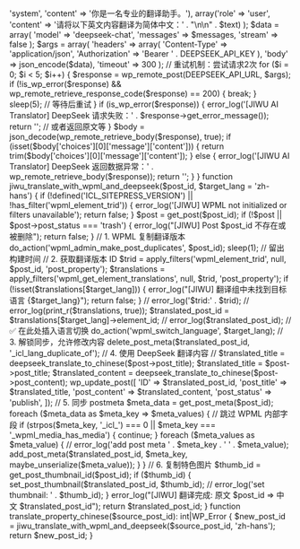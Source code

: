 <?php

if (!defined('DEEPSEEK_API_KEY')) {
    error_log('[JIWU] DeepSeek API KEY 未定义');
    return;
}

$api_key = DEEPSEEK_API_KEY;

if (!defined('DEEPSEEK_API_URL')) {
    error_log('[JIWU] DeepSeek API URL 未定义');
    return;
}

$api_key = DEEPSEEK_API_URL;


function deepseek_translate_to_chinese($text): string
{
    // 准备API请求参数
    $messages = array(
        array('role' => 'system', 'content' => '你是一名专业的翻译助手。'),
        array('role' => 'user', 'content' => '请将以下英文内容翻译为简体中文：' . "\n\n" . $text)
    );
    $data = array(
        'model' => 'deepseek-chat',
        'messages' => $messages,
        'stream' => false
    );
    $args = array(
        'headers' => array(
            'Content-Type' => 'application/json',
            'Authorization' => 'Bearer ' . DEEPSEEK_API_KEY
        ),
        'body' => json_encode($data),
        'timeout' => 300
    );

    // 重试机制：尝试请求2次
    for ($i = 0; $i < 5; $i++) {
        $response = wp_remote_post(DEEPSEEK_API_URL, $args);
        if (!is_wp_error($response) && wp_remote_retrieve_response_code($response) == 200) {
            break;
        }
        sleep(5); // 等待后重试
    }
    if (is_wp_error($response)) {
        error_log('[JIWU AI Translator] DeepSeek 请求失败：' . $response->get_error_message());
        return ''; // 或者返回原文等
    }

    $body = json_decode(wp_remote_retrieve_body($response), true);
    if (isset($body['choices'][0]['message']['content'])) {
        return trim($body['choices'][0]['message']['content']);
    } else {
        error_log('[JIWU AI Translator] DeepSeek 返回数据异常：' . wp_remote_retrieve_body($response));
        return '';
    }
}

function jiwu_translate_with_wpml_and_deepseek($post_id, $target_lang = 'zh-hans') {
    if (!defined('ICL_SITEPRESS_VERSION') || !has_filter('wpml_element_trid')) {
        error_log('[JIWU] WPML not initialized or filters unavailable');
        return false;
    }

    $post = get_post($post_id);
    if (!$post || $post->post_status === 'trash') {
        error_log("[JIWU] Post $post_id 不存在或被删除");
        return false;
    }

    // 1. WPML 复制翻译版本
    do_action('wpml_admin_make_post_duplicates', $post_id);
    sleep(1); // 留出构建时间

    // 2. 获取翻译版本 ID
    $trid = apply_filters('wpml_element_trid', null, $post_id, 'post_property');
    $translations = apply_filters('wpml_get_element_translations', null, $trid, 'post_property');

    if (!isset($translations[$target_lang])) {
        error_log("[JIWU] 翻译组中未找到目标语言 {$target_lang}");
        return false;
    }

//    error_log('$trid:' . $trid);
//    error_log(print_r($translations, true));

    $translated_post_id = $translations[$target_lang]->element_id;

//    error_log($translated_post_id);

    // ✅ 在此处插入语言切换
    do_action('wpml_switch_language', $target_lang);
    // 3. 解锁同步，允许修改内容
    delete_post_meta($translated_post_id, '_icl_lang_duplicate_of');

    // 4. 使用 DeepSeek 翻译内容
//    $translated_title   = deepseek_translate_to_chinese($post->post_title);
    $translated_title   = $post->post_title;
    $translated_content = deepseek_translate_to_chinese($post->post_content);

    wp_update_post([
        'ID'           => $translated_post_id,
        'post_title'   => $translated_title,
        'post_content' => $translated_content,
        'post_status'  => 'publish',
    ]);

    // 5. 同步 postmeta
    $meta_data = get_post_meta($post_id);
    foreach ($meta_data as $meta_key => $meta_values) {
        // 跳过 WPML 内部字段
        if (strpos($meta_key, '_icl_') === 0 || $meta_key === '_wpml_media_has_media') {
            continue;
        }
        foreach ($meta_values as $meta_value) {
//            error_log('add post meta ' . $meta_key . ' ' . $meta_value);
            add_post_meta($translated_post_id, $meta_key, maybe_unserialize($meta_value));
        }
    }

    // 6. 复制特色图片
    $thumb_id = get_post_thumbnail_id($post_id);
    if ($thumb_id) {
        set_post_thumbnail($translated_post_id, $thumb_id);
//        error_log('set thumbnail: ' . $thumb_id);
    }

    error_log("[JIWU] 翻译完成: 原文 $post_id => 中文 $translated_post_id");
    return $translated_post_id;
}


function translate_property_chinese($source_post_id): int|WP_Error
{
    $new_post_id = jiwu_translate_with_wpml_and_deepseek($source_post_id, 'zh-hans');
    return $new_post_id;
}

